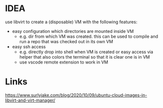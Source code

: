 # IDEA
use libvirt to create a (disposable) VM with the following features:
- easy configuration which directories are mounted inside VM
  - e.g. dir from which VM was created. this can be used to compile and run a repo that was checked out in its own VM
- easy ssh access
  - e.g. directly drop into shell when VM is created or easy access via helper that also colors the terminal so that it is clear one is in VM
  - use vscode remote extension to work in VM

# Links
https://www.surlyjake.com/blog/2020/10/09/ubuntu-cloud-images-in-libvirt-and-virt-manager/